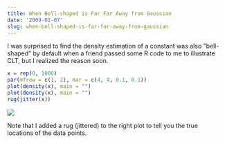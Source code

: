 ```yaml
---
title: When Bell-shaped is Far Far Away from Gaussian
date: '2009-01-07'
slug: when-bell-shaped-is-far-far-away-from-gaussian
---
```


I was surprised to find the density estimation of a constant was also "bell-shaped" by default when a friend passed some R code to me to illustrate CLT, but I realized the reason soon.

```r 
x = rep(0, 1000)
par(mfrow = c(1, 2), mar = c(4, 4, 0.1, 0.1))
plot(density(x), main = "")
plot(density(x), main = "")
rug(jitter(x))
```

![](http://i.imgur.com/kMSde.png)

Note that I added a rug (jittered) to the right plot to tell you the true locations of the data points.
